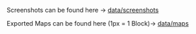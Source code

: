 Screenshots can be found here -> [data/screenshots](data/screenshots)

Exported Maps can be found here (1px = 1 Block)-> [data/maps](data/screenshots)